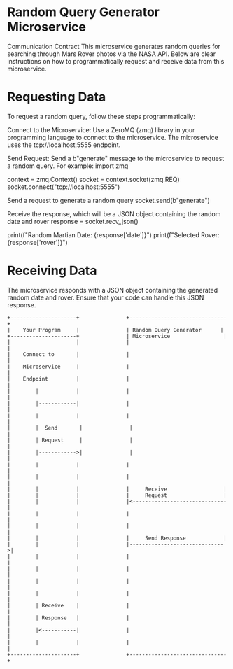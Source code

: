 # Random Query Generator Microservice
Communication Contract
This microservice generates random queries for searching through Mars Rover photos via the NASA API. Below are clear instructions on how to programmatically request and receive data from this microservice.

# Requesting Data
To request a random query, follow these steps programmatically:

Connect to the Microservice: Use a ZeroMQ (zmq) library in your programming language to connect to the microservice. The microservice uses the tcp://localhost:5555 endpoint.

Send Request: Send a b"generate" message to the microservice to request a random query. For example:
import zmq

context = zmq.Context()
socket = context.socket(zmq.REQ)
socket.connect("tcp://localhost:5555")

Send a request to generate a random query
socket.send(b"generate")

Receive the response, which will be a JSON object containing the random date and rover
response = socket.recv_json()

print(f"Random Martian Date: {response['date']}")
print(f"Selected Rover: {response['rover']}")

# Receiving Data
The microservice responds with a JSON object containing the generated random date and rover. Ensure that your code can handle this JSON response.
```
+---------------------+               +-------------------------------+
|    Your Program     |               | Random Query Generator      |
+---------------------+               | Microservice                 |
|                     |               |                               |
|    Connect to       |               |                               |
|    Microservice     |               |                               |
|    Endpoint         |               |                               |
|        |            |               |                               |
|        |------------|               |                               |
|        |            |               |                               |
|        |  Send       |               |                               |
|        | Request     |               |                               |
|        |------------>|               |                               |
|        |            |               |                               |
|        |            |               |                               |
|        |            |               |     Receive                  |
|        |            |               |     Request                  |
|        |            |               |<------------------------------|
|        |            |               |                               |
|        |            |               |                               |
|        |            |               |     Send Response            |
|        |            |               |------------------------------>|
|        |            |               |                               |
|        |            |               |                               |
|        |            |               |                               |
|        |            |               |                               |
|        | Receive    |               |                               |
|        | Response   |               |                               |
|        |<-----------|               |                               |
|        |            |               |                               |
+---------------------+               +-------------------------------+
```
